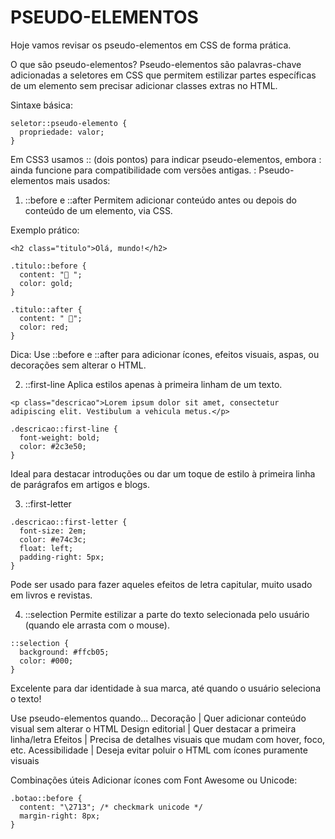# PSEUDO-ELEMENTOS
Hoje vamos revisar os pseudo-elementos em CSS de forma prática.

O que são pseudo-elementos?
Pseudo-elementos são palavras-chave adicionadas a seletores em CSS que permitem estilizar partes específicas de um elemento sem precisar adicionar classes extras no HTML.

Sintaxe básica:

```
seletor::pseudo-elemento {
  propriedade: valor;
}
```

Em CSS3 usamos :: (dois pontos) para indicar pseudo-elementos, embora : ainda funcione para compatibilidade com versões antigas.
:
Pseudo-elementos mais usados:

1.   ::before e ::after
Permitem adicionar conteúdo antes ou depois do conteúdo de um elemento, via CSS.

Exemplo prático:

```
<h2 class="titulo">Olá, mundo!</h2>
```

```
.titulo::before {
  content: "🌟 ";
  color: gold;
}

.titulo::after {
  content: " 🚀";
  color: red;
}
```
Dica: Use ::before e ::after para adicionar ícones, efeitos visuais, aspas, ou decorações sem alterar o HTML.

2.   ::first-line
Aplica estilos apenas à primeira linham de um texto.

```
<p class="descricao">Lorem ipsum dolor sit amet, consectetur adipiscing elit. Vestibulum a vehicula metus.</p>
```

```
.descricao::first-line {
  font-weight: bold;
  color: #2c3e50;
}
```
Ideal para destacar introduções ou dar um toque de estilo à primeira linha de parágrafos em artigos e blogs.

3.   ::first-letter

```
.descricao::first-letter {
  font-size: 2em;
  color: #e74c3c;
  float: left;
  padding-right: 5px;
}
```
Pode ser usado para fazer aqueles efeitos de letra capitular, muito usado em livros e revistas.

4.  ::selection
Permite estilizar a parte do texto selecionada pelo usuário (quando ele arrasta com o mouse).

```
::selection {
  background: #ffcb05;
  color: #000;
}
```
Excelente para dar identidade à sua marca, até quando o usuário seleciona o texto!

Use pseudo-elementos quando...
Decoração | Quer adicionar conteúdo visual sem alterar o HTML
Design editorial | Quer destacar a primeira linha/letra
Efeitos | Precisa de detalhes visuais que mudam com hover, foco, etc.
Acessibilidade | Deseja evitar poluir o HTML com ícones puramente visuais

Combinações úteis
Adicionar ícones com Font Awesome ou Unicode:

```
.botao::before {
  content: "\2713"; /* checkmark unicode */
  margin-right: 8px;
}
```
